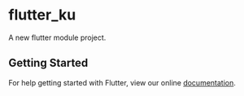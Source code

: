 # flutter_ku

A new flutter module project.

## Getting Started

For help getting started with Flutter, view our online
[documentation](https://flutter.io/).
